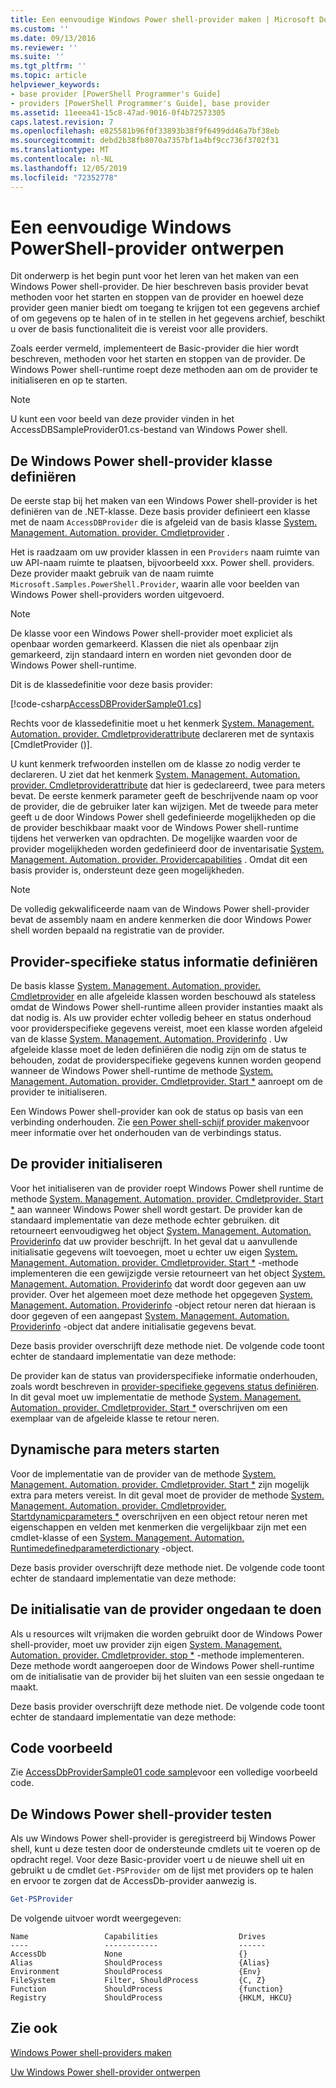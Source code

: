 ```yaml
---
title: Een eenvoudige Windows Power shell-provider maken | Microsoft Docs
ms.custom: ''
ms.date: 09/13/2016
ms.reviewer: ''
ms.suite: ''
ms.tgt_pltfrm: ''
ms.topic: article
helpviewer_keywords:
- base provider [PowerShell Programmer's Guide]
- providers [PowerShell Programmer's Guide], base provider
ms.assetid: 11eeea41-15c8-47ad-9016-0f4b72573305
caps.latest.revision: 7
ms.openlocfilehash: e825581b96f0f33893b38f9f6499dd46a7bf38eb
ms.sourcegitcommit: debd2b38fb8070a7357bf1a4bf9cc736f3702f31
ms.translationtype: MT
ms.contentlocale: nl-NL
ms.lasthandoff: 12/05/2019
ms.locfileid: "72352778"
---
```

# <a name="creating-a-basic-windows-powershell-provider"></a>Een eenvoudige Windows PowerShell-provider ontwerpen

Dit onderwerp is het begin punt voor het leren van het maken van een Windows Power shell-provider. De hier beschreven basis provider bevat methoden voor het starten en stoppen van de provider en hoewel deze provider geen manier biedt om toegang te krijgen tot een gegevens archief of om gegevens op te halen of in te stellen in het gegevens archief, beschikt u over de basis functionaliteit die is vereist voor alle providers.

Zoals eerder vermeld, implementeert de Basic-provider die hier wordt beschreven, methoden voor het starten en stoppen van de provider. De Windows Power shell-runtime roept deze methoden aan om de provider te initialiseren en op te starten.

> [!NOTE]
> U kunt een voor beeld van deze provider vinden in het AccessDBSampleProvider01.cs-bestand van Windows Power shell.

## <a name="defining-the-windows-powershell-provider-class"></a>De Windows Power shell-provider klasse definiëren

De eerste stap bij het maken van een Windows Power shell-provider is het definiëren van de .NET-klasse. Deze basis provider definieert een klasse met de naam `AccessDBProvider` die is afgeleid van de basis klasse [System. Management. Automation. provider. Cmdletprovider](/dotnet/api/System.Management.Automation.Provider.CmdletProvider) .

Het is raadzaam om uw provider klassen in een `Providers` naam ruimte van uw API-naam ruimte te plaatsen, bijvoorbeeld xxx. Power shell. providers. Deze provider maakt gebruik van de naam ruimte `Microsoft.Samples.PowerShell.Provider`, waarin alle voor beelden van Windows Power shell-providers worden uitgevoerd.

> [!NOTE]
> De klasse voor een Windows Power shell-provider moet expliciet als openbaar worden gemarkeerd. Klassen die niet als openbaar zijn gemarkeerd, zijn standaard intern en worden niet gevonden door de Windows Power shell-runtime.

Dit is de klassedefinitie voor deze basis provider:

[!code-csharp[AccessDBProviderSample01.cs](../../../../powershell-sdk-samples/SDK-2.0/csharp/AccessDBProviderSample01/AccessDBProviderSample01.cs#L23-L24 "AccessDBProviderSample01.cs")]

Rechts voor de klassedefinitie moet u het kenmerk [System. Management. Automation. provider. Cmdletproviderattribute](/dotnet/api/System.Management.Automation.Provider.CmdletProviderAttribute) declareren met de syntaxis [CmdletProvider ()].

U kunt kenmerk trefwoorden instellen om de klasse zo nodig verder te declareren. U ziet dat het kenmerk [System. Management. Automation. provider. Cmdletproviderattribute](/dotnet/api/System.Management.Automation.Provider.CmdletProviderAttribute) dat hier is gedeclareerd, twee para meters bevat. De eerste kenmerk parameter geeft de beschrijvende naam op voor de provider, die de gebruiker later kan wijzigen. Met de tweede para meter geeft u de door Windows Power shell gedefinieerde mogelijkheden op die de provider beschikbaar maakt voor de Windows Power shell-runtime tijdens het verwerken van opdrachten. De mogelijke waarden voor de provider mogelijkheden worden gedefinieerd door de inventarisatie [System. Management. Automation. provider. Providercapabilities](/dotnet/api/System.Management.Automation.Provider.ProviderCapabilities) . Omdat dit een basis provider is, ondersteunt deze geen mogelijkheden.

> [!NOTE]
> De volledig gekwalificeerde naam van de Windows Power shell-provider bevat de assembly naam en andere kenmerken die door Windows Power shell worden bepaald na registratie van de provider.

## <a name="defining-provider-specific-state-information"></a>Provider-specifieke status informatie definiëren

De basis klasse [System. Management. Automation. provider. Cmdletprovider](/dotnet/api/System.Management.Automation.Provider.CmdletProvider) en alle afgeleide klassen worden beschouwd als stateless omdat de Windows Power shell-runtime alleen provider instanties maakt als dat nodig is. Als uw provider echter volledig beheer en status onderhoud voor providerspecifieke gegevens vereist, moet een klasse worden afgeleid van de klasse [System. Management. Automation. Providerinfo](/dotnet/api/System.Management.Automation.ProviderInfo) . Uw afgeleide klasse moet de leden definiëren die nodig zijn om de status te behouden, zodat de providerspecifieke gegevens kunnen worden geopend wanneer de Windows Power shell-runtime de methode [System. Management. Automation. provider. Cmdletprovider. Start *](/dotnet/api/System.Management.Automation.Provider.CmdletProvider.Start) aanroept om de provider te initialiseren.

Een Windows Power shell-provider kan ook de status op basis van een verbinding onderhouden. Zie [een Power shell-schijf provider maken](./creating-a-windows-powershell-drive-provider.md)voor meer informatie over het onderhouden van de verbindings status.

## <a name="initializing-the-provider"></a>De provider initialiseren

Voor het initialiseren van de provider roept Windows Power shell runtime de methode [System. Management. Automation. provider. Cmdletprovider. Start *](/dotnet/api/System.Management.Automation.Provider.CmdletProvider.Start) aan wanneer Windows Power shell wordt gestart. De provider kan de standaard implementatie van deze methode echter gebruiken. dit retourneert eenvoudigweg het object [System. Management. Automation. Providerinfo](/dotnet/api/System.Management.Automation.ProviderInfo) dat uw provider beschrijft. In het geval dat u aanvullende initialisatie gegevens wilt toevoegen, moet u echter uw eigen [System. Management. Automation. provider. Cmdletprovider. Start *](/dotnet/api/System.Management.Automation.Provider.CmdletProvider.Start) -methode implementeren die een gewijzigde versie retourneert van het object [System. Management. Automation. Providerinfo](/dotnet/api/System.Management.Automation.ProviderInfo) dat wordt door gegeven aan uw provider. Over het algemeen moet deze methode het opgegeven [System. Management. Automation. Providerinfo](/dotnet/api/System.Management.Automation.ProviderInfo) -object retour neren dat hieraan is door gegeven of een aangepast [System. Management. Automation. Providerinfo](/dotnet/api/System.Management.Automation.ProviderInfo) -object dat andere initialisatie gegevens bevat.

Deze basis provider overschrijft deze methode niet. De volgende code toont echter de standaard implementatie van deze methode:

<!-- TODO!!!: review snippet reference  [!CODE [Msh_samplesaccessdbprov01#accessdbprov01ProviderStart](Msh_samplesaccessdbprov01#accessdbprov01ProviderStart)]  -->

De provider kan de status van providerspecifieke informatie onderhouden, zoals wordt beschreven in [provider-specifieke gegevens status definiëren](#defining-provider-specific-state-information). In dit geval moet uw implementatie de methode [System. Management. Automation. provider. Cmdletprovider. Start *](/dotnet/api/System.Management.Automation.Provider.CmdletProvider.Start) overschrijven om een exemplaar van de afgeleide klasse te retour neren.

## <a name="start-dynamic-parameters"></a>Dynamische para meters starten

Voor de implementatie van de provider van de methode [System. Management. Automation. provider. Cmdletprovider. Start *](/dotnet/api/System.Management.Automation.Provider.CmdletProvider.Start) zijn mogelijk extra para meters vereist. In dit geval moet de provider de methode [System. Management. Automation. provider. Cmdletprovider. Startdynamicparameters *](/dotnet/api/System.Management.Automation.Provider.CmdletProvider.StartDynamicParameters) overschrijven en een object retour neren met eigenschappen en velden met kenmerken die vergelijkbaar zijn met een cmdlet-klasse of een [System. Management. Automation. Runtimedefinedparameterdictionary](/dotnet/api/System.Management.Automation.RuntimeDefinedParameterDictionary) -object.

Deze basis provider overschrijft deze methode niet. De volgende code toont echter de standaard implementatie van deze methode:

<!-- TODO!!!: review snippet reference  [!CODE [Msh_samplesaccessdbprov01#accessdbprov01ProviderDynamicParameters](Msh_samplesaccessdbprov01#accessdbprov01ProviderDynamicParameters)]  -->

## <a name="uninitializing-the-provider"></a>De initialisatie van de provider ongedaan te doen

Als u resources wilt vrijmaken die worden gebruikt door de Windows Power shell-provider, moet uw provider zijn eigen [System. Management. Automation. provider. Cmdletprovider. stop *](/dotnet/api/System.Management.Automation.Provider.CmdletProvider.Stop) -methode implementeren. Deze methode wordt aangeroepen door de Windows Power shell-runtime om de initialisatie van de provider bij het sluiten van een sessie ongedaan te maakt.

Deze basis provider overschrijft deze methode niet. De volgende code toont echter de standaard implementatie van deze methode:

<!-- TODO!!!: review snippet reference  [!CODE [Msh_samplesaccessdbprov01#accessdbprov01ProviderStop](Msh_samplesaccessdbprov01#accessdbprov01ProviderStop)]  -->

## <a name="code-sample"></a>Code voorbeeld

Zie [AccessDbProviderSample01 code sample](./accessdbprovidersample01-code-sample.md)voor een volledige voorbeeld code.

## <a name="testing-the-windows-powershell-provider"></a>De Windows Power shell-provider testen

Als uw Windows Power shell-provider is geregistreerd bij Windows Power shell, kunt u deze testen door de ondersteunde cmdlets uit te voeren op de opdracht regel. Voor deze Basic-provider voert u de nieuwe shell uit en gebruikt u de cmdlet `Get-PSProvider` om de lijst met providers op te halen en ervoor te zorgen dat de AccessDb-provider aanwezig is.

```powershell
Get-PSProvider
```

De volgende uitvoer wordt weergegeven:

```output
Name                 Capabilities                  Drives
----                 ------------                  ------
AccessDb             None                          {}
Alias                ShouldProcess                 {Alias}
Environment          ShouldProcess                 {Env}
FileSystem           Filter, ShouldProcess         {C, Z}
Function             ShouldProcess                 {function}
Registry             ShouldProcess                 {HKLM, HKCU}
```

## <a name="see-also"></a>Zie ook

[Windows Power shell-providers maken](./how-to-create-a-windows-powershell-provider.md)

[Uw Windows Power shell-provider ontwerpen](./designing-your-windows-powershell-provider.md)
